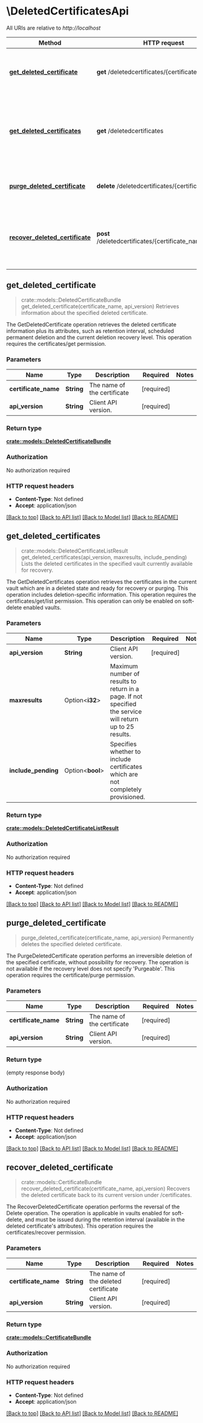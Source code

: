 # \DeletedCertificatesApi

All URIs are relative to *http://localhost*

Method | HTTP request | Description
------------- | ------------- | -------------
[**get_deleted_certificate**](DeletedCertificatesApi.md#get_deleted_certificate) | **get** /deletedcertificates/{certificate_name} | Retrieves information about the specified deleted certificate.
[**get_deleted_certificates**](DeletedCertificatesApi.md#get_deleted_certificates) | **get** /deletedcertificates | Lists the deleted certificates in the specified vault currently available for recovery.
[**purge_deleted_certificate**](DeletedCertificatesApi.md#purge_deleted_certificate) | **delete** /deletedcertificates/{certificate_name} | Permanently deletes the specified deleted certificate.
[**recover_deleted_certificate**](DeletedCertificatesApi.md#recover_deleted_certificate) | **post** /deletedcertificates/{certificate_name}/recover | Recovers the deleted certificate back to its current version under /certificates.



## get_deleted_certificate

> crate::models::DeletedCertificateBundle get_deleted_certificate(certificate_name, api_version)
Retrieves information about the specified deleted certificate.

The GetDeletedCertificate operation retrieves the deleted certificate information plus its attributes, such as retention interval, scheduled permanent deletion and the current deletion recovery level. This operation requires the certificates/get permission.

### Parameters


Name | Type | Description  | Required | Notes
------------- | ------------- | ------------- | ------------- | -------------
**certificate_name** | **String** | The name of the certificate | [required] |
**api_version** | **String** | Client API version. | [required] |

### Return type

[**crate::models::DeletedCertificateBundle**](DeletedCertificateBundle.md)

### Authorization

No authorization required

### HTTP request headers

- **Content-Type**: Not defined
- **Accept**: application/json

[[Back to top]](#) [[Back to API list]](../README.md#documentation-for-api-endpoints) [[Back to Model list]](../README.md#documentation-for-models) [[Back to README]](../README.md)


## get_deleted_certificates

> crate::models::DeletedCertificateListResult get_deleted_certificates(api_version, maxresults, include_pending)
Lists the deleted certificates in the specified vault currently available for recovery.

The GetDeletedCertificates operation retrieves the certificates in the current vault which are in a deleted state and ready for recovery or purging. This operation includes deletion-specific information. This operation requires the certificates/get/list permission. This operation can only be enabled on soft-delete enabled vaults.

### Parameters


Name | Type | Description  | Required | Notes
------------- | ------------- | ------------- | ------------- | -------------
**api_version** | **String** | Client API version. | [required] |
**maxresults** | Option<**i32**> | Maximum number of results to return in a page. If not specified the service will return up to 25 results. |  |
**include_pending** | Option<**bool**> | Specifies whether to include certificates which are not completely provisioned. |  |

### Return type

[**crate::models::DeletedCertificateListResult**](DeletedCertificateListResult.md)

### Authorization

No authorization required

### HTTP request headers

- **Content-Type**: Not defined
- **Accept**: application/json

[[Back to top]](#) [[Back to API list]](../README.md#documentation-for-api-endpoints) [[Back to Model list]](../README.md#documentation-for-models) [[Back to README]](../README.md)


## purge_deleted_certificate

> purge_deleted_certificate(certificate_name, api_version)
Permanently deletes the specified deleted certificate.

The PurgeDeletedCertificate operation performs an irreversible deletion of the specified certificate, without possibility for recovery. The operation is not available if the recovery level does not specify 'Purgeable'. This operation requires the certificate/purge permission.

### Parameters


Name | Type | Description  | Required | Notes
------------- | ------------- | ------------- | ------------- | -------------
**certificate_name** | **String** | The name of the certificate | [required] |
**api_version** | **String** | Client API version. | [required] |

### Return type

 (empty response body)

### Authorization

No authorization required

### HTTP request headers

- **Content-Type**: Not defined
- **Accept**: application/json

[[Back to top]](#) [[Back to API list]](../README.md#documentation-for-api-endpoints) [[Back to Model list]](../README.md#documentation-for-models) [[Back to README]](../README.md)


## recover_deleted_certificate

> crate::models::CertificateBundle recover_deleted_certificate(certificate_name, api_version)
Recovers the deleted certificate back to its current version under /certificates.

The RecoverDeletedCertificate operation performs the reversal of the Delete operation. The operation is applicable in vaults enabled for soft-delete, and must be issued during the retention interval (available in the deleted certificate's attributes). This operation requires the certificates/recover permission.

### Parameters


Name | Type | Description  | Required | Notes
------------- | ------------- | ------------- | ------------- | -------------
**certificate_name** | **String** | The name of the deleted certificate | [required] |
**api_version** | **String** | Client API version. | [required] |

### Return type

[**crate::models::CertificateBundle**](CertificateBundle.md)

### Authorization

No authorization required

### HTTP request headers

- **Content-Type**: Not defined
- **Accept**: application/json

[[Back to top]](#) [[Back to API list]](../README.md#documentation-for-api-endpoints) [[Back to Model list]](../README.md#documentation-for-models) [[Back to README]](../README.md)

